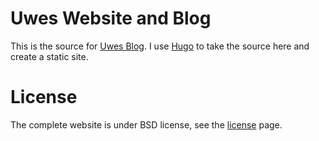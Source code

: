 # Uwes Website and Blog

This is the source for [Uwes Blog](https://uwe-arzt.de). I use [Hugo](http://gohugo.io) to
take the source here and create a static site.

# License

The complete website is under BSD license, see the [license](https://uwe-arzt.de/bsd-license) page.
